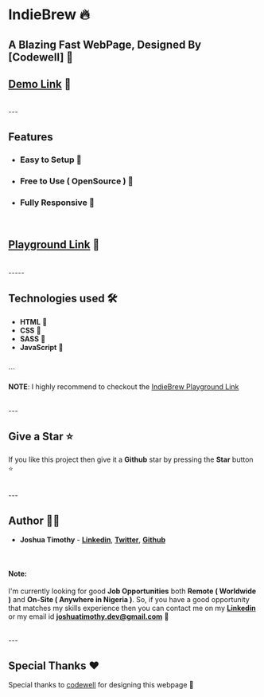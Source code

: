 # IndieBrew 🔥

## A Blazing Fast WebPage, Designed By [Codewell] 🚀 

## [Demo Link](https://joshua-timothy.github.io/indiebrew) 🔗
 
<br/>
---

## Features

- ### **Easy to Setup 💯** 
- ### **Free to Use ( OpenSource ) 🥳** 
- ### **Fully Responsive 🚀** 

<br/>

## [Playground Link](https://devjhozi.github.io/indiebrew) 🔗

<br/>
-----

## Technologies used 🛠️

- **HTML** 🚀
- **CSS** 🚀
- **SASS** 🚀
- **JavaScript** 🚀

<br/>
```

**NOTE**: I highly recommend to checkout the [IndieBrew Playground Link](https://devjhozi.github.io/indiebrew)

<br>
---

## Give a Star ⭐

If you like this project then give it a **Github** star by pressing the **Star** button ⭐

<br>
---

## Author 👨‍💻

- **Joshua Timothy** - **[Linkedin](https://linkedin.com/in/DevJhozi)**, **[Twitter](https://twitter.com/JhoziKay)**, **[Github](https://github.com/DevJhozi)**

<br>

#### Note: 
I'm currently looking for good **Job Opportunities** both **Remote ( Worldwide )** and **On-Site ( Anywhere in Nigeria )**. So, if you have a good opportunity that matches my skills experience then you can contact me on my **[Linkedin](https://linkedin.com/in/DevJhozi)** or my email id **joshuatimothy.dev@gmail.com** 🙌

<br>
---

## Special Thanks ❤️

Special thanks to [codewell](https://codewell.cc) for designing this webpage 🙌


